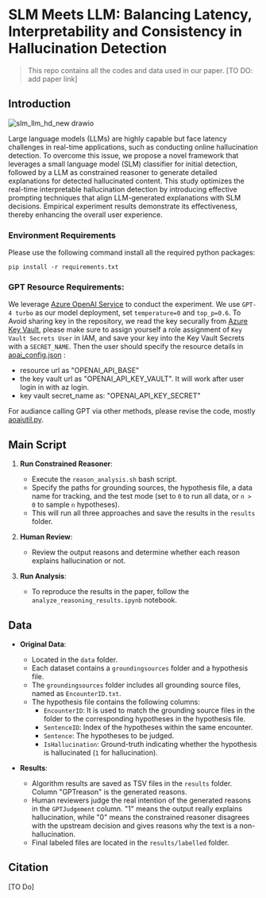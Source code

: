 # SLM Meets LLM: Balancing Latency, Interpretability and Consistency in Hallucination Detection

> This repo contains all the codes and data used in our paper. [TO DO: add paper link]

## Introduction

![slm_llm_hd_new drawio](https://github.com/user-attachments/assets/0d019a45-6a81-42ab-b352-df60c47b8aec)

Large language models (LLMs) are highly capable but face latency challenges in real-time applications, such as conducting online hallucination detection. To overcome this issue, we propose a novel framework that leverages a small language model  (SLM)  classifier for initial detection, followed by a LLM as constrained reasoner to generate detailed explanations for detected hallucinated content. This study optimizes the real-time interpretable hallucination detection by introducing effective prompting techniques that align LLM-generated explanations with SLM decisions. Empirical experiment results demonstrate its effectiveness, thereby enhancing the overall  user experience.


### Environment Requirements
Please use the following command install all the required python packages:

```
pip install -r requirements.txt
```

### GPT Resource Requirements:
We leverage [Azure OpenAI Service](https://azure.microsoft.com/en-in/products/ai-services/openai-service/) to conduct the experiment. We use `GPT-4 turbo` as our model deployment, set `temperature=0` and `top_p=0.6`. To Avoid sharing key in the repository, we read the key securally from [Azure Key Vault](https://azure.microsoft.com/en-us/products/key-vault/?ef_id=_k_CjwKCAjw8fu1BhBsEiwAwDrsjBxgU5RzyeDoQQ0Vn6S6vs-3NJCbkwX7BfsoRT-tZrpAyXipuEXU7hoCsXIQAvD_BwE_k_&OCID=AIDcmm5edswduu_SEM__k_CjwKCAjw8fu1BhBsEiwAwDrsjBxgU5RzyeDoQQ0Vn6S6vs-3NJCbkwX7BfsoRT-tZrpAyXipuEXU7hoCsXIQAvD_BwE_k_&gad_source=1&gclid=CjwKCAjw8fu1BhBsEiwAwDrsjBxgU5RzyeDoQQ0Vn6S6vs-3NJCbkwX7BfsoRT-tZrpAyXipuEXU7hoCsXIQAvD_BwE), please make sure to assign yourself a role assignment of `Key Vault Secrets User` in IAM, and save your key into the Key Vault Secrets with a `SECRET_NAME`. Then the user should specify the resource details in [aoai_config.json](configs/aoai_config.json) :  
- resource url as "OPENAI_API_BASE"
- the key vault url as "OPENAI_API_KEY_VAULT". It will work after user login in with az login. 
- key vault secret_name as: "OPENAI_API_KEY_SECRET"
 
For audiance calling GPT via other methods, please revise the code, mostly [aoaiutil.py](modules/aoaiutil.py).


## Main Script

1. **Run Constrained Reasoner**:
   - Execute the `reason_analysis.sh` bash script.
   - Specify the paths for grounding sources, the hypothesis file, a data name for tracking, and the test mode (set to `0` to run all data, or `n > 0` to sample `n` hypotheses).
   - This will run all three approaches and save the results in the `results` folder.

2. **Human Review**:
   - Review the output reasons and determine whether each reason explains hallucination or not.

3. **Run Analysis**:
   - To reproduce the results in the paper, follow the `analyze_reasoning_results.ipynb` notebook.

## Data

- **Original Data**:
  - Located in the `data` folder.
  - Each dataset contains a `groundingsources` folder and a hypothesis file.
  - The `groundingsources` folder includes all grounding source files, named as `EncounterID.txt`.
  - The hypothesis file contains the following columns:
    - `EncounterID`: It is used to match the grounding source files in the folder to the corresponding hypotheses in the hypothesis file.
    - `SentenceID`: Index of the hypotheses within the same encounter.
    - `Sentence`: The hypotheses to be judged.
    - `IsHallucination`: Ground-truth indicating whether the hypothesis is hallucinated (`1` for hallucination).

- **Results**:
  - Algorithm results are saved as TSV files in the `results` folder. Column "GPTreason" is the generated reasons. 
  - Human reviewers judge the real intention of the generated reasons in the `GPTJudgement` column. "1" means the output really explains hallucination, while "0" means the constrained reasoner disagrees with the upstream decision and gives reasons why the text is a non-hallucination.
  - Final labeled files are located in the `results/labelled` folder.

## Citation
[TO Do]
